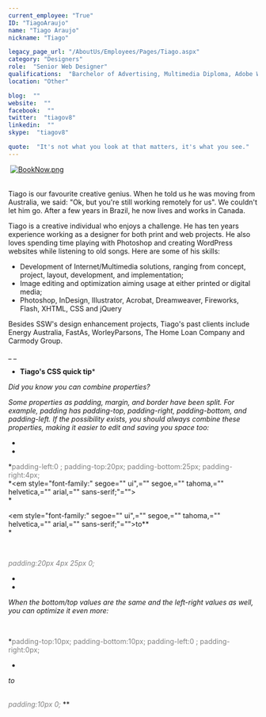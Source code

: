 ```yaml
---
current_employee: "True"
ID: "TiagoAraujo"
name: "Tiago Araujo"
nickname: "Tiago"

legacy_page_url: "/AboutUs/Employees/Pages/Tiago.aspx"
category: "Designers"
role:  "Senior Web Designer"
qualifications:  "Barchelor of Advertising, Multimedia Diploma, Adobe Web Softwares Certificate, Desktop Publish Certificate, Photography Certificate"
location: "Other"

blog:  ""
website:  ""
facebook:  ""
twitter:  "tiagov8"
linkedin:  ""
skype:  "tiagov8"

quote:  "It's not what you look at that matters, it's what you see."
---
```


​ [![BookNow.png](/AboutUs/Employees/PublishingImages/BookNow.png)](http://veethere.com/With/TiagoAraujo) <span style="line-height:18px;">   
</span>​

Tiago is our favourite creative genius. When he told us he was moving from Australia, we said: "Ok, but you're still working remotely for us". We couldn't let him go. After a few years in Brazil, he now lives and works in Canada.  

Tiago is a creative individual who enjoys a challenge. He has ten years experience working as a designer for both print and web projects. He also loves spending time playing with Photoshop and creating WordPress websites while listening to old songs. Here are some of his skills:

*   Development of Internet/Multimedia solutions, ranging from concept, project, layout, development, and implementation;
*   Image editing and optimization aiming usage at either printed or digital media;
*   Photoshop, InDesign, Illustrator, Acrobat, Dreamweaver, Fireworks, Flash, XHTML, CSS and jQuery

Besides SSW's design enhancement projects, Tiago's past clients include Energy Australia, FastAs, WorleyParsons, The Home Loan Company and Carmody Group.

_ _

 * **Tiago's CSS quick tip***

 *Did you know you can combine properties?*

 *Some properties as padding, margin, and border have been split. For example, padding has padding-top, padding-right, padding-bottom, and padding-left. If the possibility exists, you should always combine these properties, making it easier to edit and saving you space too:*

*  
*

*<font color="#808080">padding-left:0 ;  padding-top:20px;  padding-bottom:25px;  padding-right:4px;</font>  
*<em style="font-family:" segoe="" ui",="" segoe,="" tahoma,="" helvetica,="" arial,="" sans-serif;"="">  
*</em>

<em style="font-family:" segoe="" ui",="" segoe,="" tahoma,="" helvetica,="" arial,="" sans-serif;"="">to**  
*</em>

*<font color="#808080">  
</font>*

*<font color="#808080">padding:20px 4px 25px 0;</font>*

*  
*

 *When the bottom/top values are the same and the left-right values as well, you can optimize it even more:*<span style="line-height:18px;"></span>

*<font color="#808080">  
</font>*

*<font color="#808080">padding-top:10px;  padding-bottom:10px;  padding-left:0 ;  padding-right:0px;</font>  

*

*to  
<font color="#808080">  
</font>*

*<font color="#808080">padding:10px 0;</font>*
 ** 